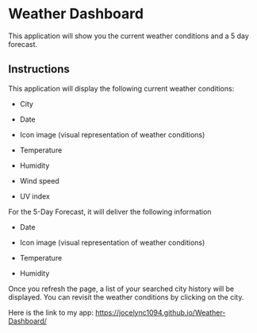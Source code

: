 # Weather Dashboard

This application will show you the current weather conditions and a 5 day forecast.


## Instructions

This application will display the following current weather conditions:

  * City

  * Date

  * Icon image (visual representation of weather conditions)

  * Temperature

  * Humidity

  * Wind speed

  * UV index

For the 5-Day Forecast, it will deliver the following information

  * Date

  * Icon image (visual representation of weather conditions)

  * Temperature

  * Humidity

Once you refresh the page, a list of your searched city history will be displayed. You can revisit the weather conditions by clicking on the city.

Here is the link to my app: https://jocelync1094.github.io/Weather-Dashboard/


